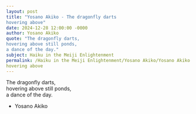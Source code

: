 ```yaml
---
layout: post
title: "Yosano Akiko - The dragonfly darts  
hovering above"
date: 2024-12-28 12:00:00 -0000
author: Yosano Akiko
quote: "The dragonfly darts,  
hovering above still ponds,  
a dance of the day."
subject: Haiku in the Meiji Enlightenment
permalink: /Haiku in the Meiji Enlightenment/Yosano Akiko/Yosano Akiko - The dragonfly darts  
hovering above
---
```


The dragonfly darts,  
hovering above still ponds,  
a dance of the day.

- Yosano Akiko
